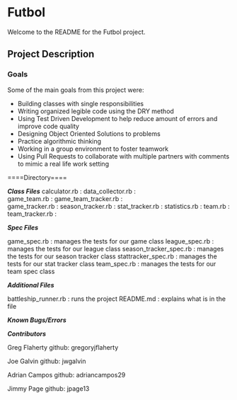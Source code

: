 # Futbol

Welcome to the README for the Futbol project.

## Project Description





### Goals

Some of the main goals from this project were:
- Building classes with single responsibilities
- Writing organized legible code using the DRY method
- Using Test Driven Development to help reduce amount of errors and improve code quality
- Designing Object Oriented Solutions to problems
- Practice algorithmic thinking
- Working in a group environment to foster teamwork
- Using Pull Requests to collaborate with multiple partners with comments to mimic a real life work setting

====Directory====

___Class Files___
calculator.rb        :
data_collector.rb    :   
game_team.rb         :
game_team_tracker.rb :  
game_tracker.rb      :
season_tracker.rb    :
stat_tracker.rb      :
statistics.rb        :
team.rb              :
team_tracker.rb      :

___Spec Files___

game_spec.rb            : manages the tests for our game class
league_spec.rb          : manages the tests for our league class
season_tracker_spec.rb  : manages the tests for our season tracker class
stattracker_spec.rb     : manages the tests for our stat tracker class
team_spec.rb            : manages the tests for our team spec class

___Additional Files___

battleship_runner.rb : runs the project
README.md            : explains what is in the file

___Known Bugs/Errors___



___Contributors___

Greg Flaherty
github: gregoryjflaherty

Joe Galvin
github: jwgalvin

Adrian Campos
github: adriancampos29

Jimmy Page
github: jpage13
